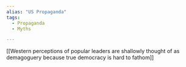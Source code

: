```yaml
---
alias: "US Propaganda" 
tags:
  - Propaganda
  - Myths

---
```



[[Western perceptions of popular leaders are shallowly thought of as demagoguery because true democracy is hard to fathom]]
